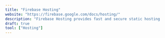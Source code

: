 ```yaml
---
title: "Firebase Hosting"
website: "https://firebase.google.com/docs/hosting/"
description: "Firebase Hosting provides fast and secure static hosting for your web app."
draft: true
tool: ["Hosting"]
---
```

